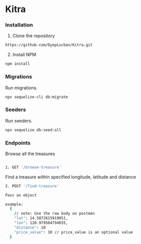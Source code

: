 # Kitra

### Installation

1. Clone the repository

```bash
https://github.com/DyepLucban/Kitra.git
```

2. Install NPM
```bash
npm install
```

### Migrations

Run migrations.

```bash
npx sequelize-cli db:migrate
```


### Seeders

Run seeders.

```bash
npx sequelize db:seed:all
```


### Endpoints

Browse all the treasures
```bash

1. GET '/browse-treasure'

```

Find a treasure within specified longitude, latitude and distance
```bash
2. POST '/find-treasure'

Pass an object

example:
  {
    // note: Use the raw body on postman
    "lat": 14.5872615919051,
    "lon": 120.979504794655,
    "distance": 10
    "price_value": 10 // price_value is an optional value
  }  
```